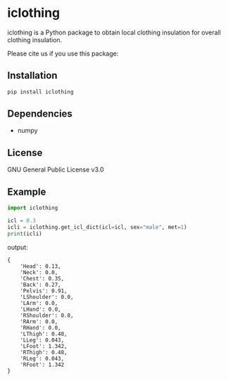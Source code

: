 iclothing
=======================

iclothing is a Python package to obtain local clothing insulation for overall clothing insulation.

Please cite us if you use this package:

Installation
-----

```bash
pip install iclothing
```

Dependencies
-----

- numpy

License
-----

GNU General Public License v3.0


Example
-----

```python
import iclothing

icl = 0.3
icli = iclothing.get_icl_dict(icl=icl, sex="male", met=1)
print(icli)
```
output:
```
{
    'Head': 0.13,
    'Neck': 0.0,
    'Chest': 0.35,
    'Back': 0.27,
    'Pelvis': 0.91,
    'LShoulder': 0.0,
    'LArm': 0.0,
    'LHand': 0.0,
    'RShoulder': 0.0,
    'RArm': 0.0,
    'RHand': 0.0,
    'LThigh': 0.48,
    'LLeg': 0.043,
    'LFoot': 1.342,
    'RThigh': 0.48,
    'RLeg': 0.043,
    'RFoot': 1.342
}
```


